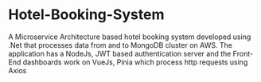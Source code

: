 # Hotel-Booking-System
A Microservice Architecture based hotel booking system developed using .Net that
processes data from and to MongoDB cluster on AWS. The application has a NodeJs,
JWT based authentication server and the Front-End dashboards work on VueJs,
Pinia which process http requests using Axios
